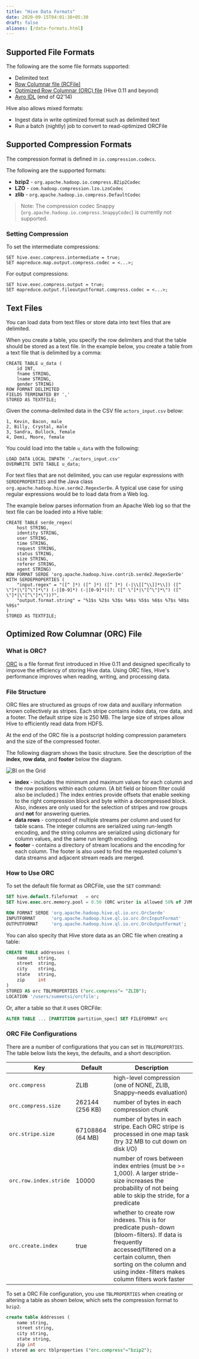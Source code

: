 ```yaml
---
title: "Hive Data Formats"
date: 2020-09-15T04:01:38+05:30
draft: false
aliases: [/data-formats.html]
---
```


<!---
  Copyright Jiaqi Liu
 
  Licensed under the Apache License, Version 2.0 (the "License");
  you may not use this file except in compliance with the License.
  You may obtain a copy of the License at
 
      http://www.apache.org/licenses/LICENSE-2.0
 
  Unless required by applicable law or agreed to in writing, software
  distributed under the License is distributed on an "AS IS" BASIS,
  WITHOUT WARRANTIES OR CONDITIONS OF ANY KIND, either express or implied.
  See the License for the specific language governing permissions and
  limitations under the License.
-->

Supported File Formats
----------------------

The following are the some file formats supported:

- Delimited text
- [Row Columnar file (RCFile)](http://en.wikipedia.org/wiki/RCFile)
- [Optimized Row Columnar (ORC) file](https://cwiki.apache.org/confluence/display/Hive/LanguageManual%20ORC#LanguageManualORC-ORCFiles) (Hive 0.11 and beyond)
- [Avro IDL](http://avro.apache.org/docs/1.7.5/idl.html) (end of Q2'14)

Hive also allows mixed formats:

- Ingest data in write optimized format such as delimited text
- Run a batch (nightly) job to convert to read-optimized ORCFile

Supported Compression Formats
-----------------------------

The compression format is defined in `io.compression.codecs`.

The following are the supported formats:

- **bzip2** - `org.apache.hadoop.io.compress.BZip2Codec`
- **LZO** - `com.hadoop.compression.lzo.LzoCodec`
- **zlib** - `org.apache.hadoop.io.compress.DefaultCodec`

>Note: The compression codec Snappy (`org.apache.hadoop.io.compress.SnappyCodec`) is currently not supported.

### Setting Compression

To set the intermediate compressions:

    SET hive.exec.compress.intermediate = true;
    SET mapreduce.map.output.compress.codec = <...>;

For output compressions:

    SET hive.exec.compress.output = true;
    SET mapreduce.output.fileoutputformat.compress.codec = <...>;

Text Files
----------

You can load data from text files or store data into text files that are delimited. 

When you create a table, you specify the row delimiters and that the table should be stored as a text file. In the
example below, you create a table from a text file that is delimited by a comma:

    CREATE TABLE u_data (
        id INT,
        fname STRING,
        lname STRING,
        gender STRING)
    ROW FORMAT DELIMITED
    FIELDS TERMINATED BY ','
    STORED AS TEXTFILE;

Given the comma-delimited data in the CSV file `actors_input.csv` below:

    1, Kevin, Bacon, male
    2, Billy, Crystal, male
    3, Sandra, Bullock, female
    4, Demi, Moore, female

You could load into the table `u_data` with the following:

    LOAD DATA LOCAL INPATH './actors_input.csv'
    OVERWRITE INTO TABLE u_data; 

For text files that are not delimited, you can use regular expressions with `SERDEPROPERTIES` and the Java class
`org.apache.hadoop.hive.serde2.RegexSerDe`. A typical use case for using regular expressions would be to load data
from a Web log.

The example below parses information from an Apache Web log so that the text file can be loaded into a Hive table:

    CREATE TABLE serde_regex(
        host STRING,
        identity STRING,
        user STRING,
        time STRING,
        request STRING,
        status STRING,
        size STRING,
        referer STRING,
        agent STRING)
    ROW FORMAT SERDE 'org.apache.hadoop.hive.contrib.serde2.RegexSerDe'
    WITH SERDEPROPERTIES (
        "input.regex" = "([^ ]*) ([^ ]*) ([^ ]*) (-|\\[[^\\]]*\\]) ([^ \"]*|\"[^\"]*\") (-|[0-9]*) (-|[0-9]*)(?: ([^ \"]*|\"[^\"]*\") ([^ \"]*|\"[^\"]*\"))?",
        "output.format.string" = "%1$s %2$s %3$s %4$s %5$s %6$s %7$s %8$s %9$s"
    )
    STORED AS TEXTFILE;

Optimized Row Columnar (ORC) File
---------------------------------

### What is ORC?

[ORC](https://cwiki.apache.org/confluence/display/Hive/LanguageManual%20ORC#LanguageManualORC-ORCFiles) is a file
format first introduced in Hive 0.11 and designed specifically to improve the efficiency of storing Hive data. Using ORC
files, Hive's performance improves when reading, writing, and processing data.

### File Structure

ORC files are structured as groups of row data and auxillary information known collectively as stripes. Each stripe
contains index data, row data, and a footer. The default stripe size is 250 MB. The large size of stripes allow Hive to
efficiently read data from HDFS.

At the end of the ORC file is a postscript holding compression parameters and the size of the compressed footer.

The following diagram shows the basic structure. See the description of the **index**, **row data**, and **footer**
below the diagram.

![BI on the Grid](../../images/orc_file_layout.png)

- **index** - includes the minimum and maximum values for each column and the row positions within each column. (A bit
  field or bloom filter could also be included.) The index entries provide offsets that enable seeking to the right
  compression block and byte within a decompressed block. Also, indexes are only used for the selection of stripes and
  row groups and **not** for answering queries.
- **data rows** - composed of multiple streams per column and used for table scans. The integer columns are serialized
  using run-length encoding, and the string columns are serialized using dictionary for column values, and the same run
  length encoding.
- **footer** - contains a directory of stream locations and the encoding for each column. The footer is also used to
  find the requested column's data streams and adjacent stream reads are merged.

### How to Use ORC

To set the default file format as ORCFile, use the `SET` command:

```sql
SET hive.default.fileformat   = orc
SET hive.exec.orc.memory.pool = 0.50 (ORC writer is allowed 50% of JVM heap size by default)

ROW FORMAT SERDE 'org.apache.hadoop.hive.ql.io.orc.OrcSerde'
INPUTFORMAT      'org.apache.hadoop.hive.ql.io.orc.OrcInputFormat' 
OUTPUTFORMAT     'org.apache.hadoop.hive.ql.io.orc.OrcOutputFormat';
```

You can also specity that Hive store data as an ORC file when creating a table:

```sql
CREATE TABLE addresses ( 
    name 	string, 
    street 	string, 
    city 	string, 
    state 	string, 
    zip 	int 
) 
STORED AS orc TBLPROPERTIES ("orc.compress"= "ZLIB");
LOCATION '/users/sumeetsi/orcfile';
```

Or, alter a table so that it uses ORCFile:

```sql
ALTER TABLE ... [PARTITION partition_spec] SET FILEFORMAT orc
```
    
### ORC File Configurations

There are a number of configurations that you can set in `TBLEPROPERTIES`. The table below lists the keys,
the defaults, and a short description.

| Key                    | Default          | Description                                                                                                                                                                                                                      |
|------------------------|------------------|----------------------------------------------------------------------------------------------------------------------------------------------------------------------------------------------------------------------------------|
| `orc.compress`         | ZLIB             | high-level compression (one of NONE, ZLIB, Snappy–needs evaluation)                                                                                                                                                              |
| `orc.compress.size`    | 262144 (256 KB)  | number of bytes in each compression chunk                                                                                                                                                                                        |
| `orc.stripe.size`      | 67108864 (64 MB) | number of bytes in each stripe. Each ORC stripe is processed in one map task (try 32 MB to cut down on disk I/O)                                                                                                                 |
| `orc.row.index.stride` | 10000            | number of rows between index entries (must be >= 1,000). A larger stride-size increases the probability of not being able to skip the stride, for a predicate                                                                    |
| `orc.create.index`     | true             | whether to create row indexes. This is for predicate push-down (bloom-filters). If data is frequently accessed/filtered on a certain column, then sorting on the column and using index-filters makes column filters work faster |

To set a ORC File configuration, you use `TBLPROPERTIES` when creating or altering a table as shown below, which sets
the compression format to `bzip2`.

```sql
create table Addresses (
    name string,
    street string,
    city string,
    state string,
    zip int
) stored as orc tblproperties ("orc.compress"="bzip2");
```
